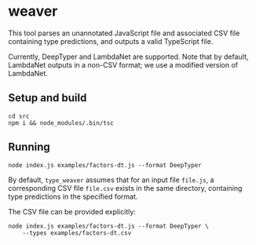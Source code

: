# weaver

This tool parses an unannotated JavaScript file and associated CSV file
containing type predictions, and outputs a valid TypeScript file.

Currently, DeepTyper and LambdaNet are supported. Note that by default,
LambdaNet outputs in a non-CSV format; we use a modified version of LambdaNet.

## Setup and build

    cd src
    npm i && node_modules/.bin/tsc

## Running

    node index.js examples/factors-dt.js --format DeepTyper

By default, `type_weaver` assumes that for an input file `file.js`, a
corresponding CSV file `file.csv` exists in the same directory, containing type
predictions in the specified format.

The CSV file can be provided explicitly:

    node index.js examples/factors-dt.js --format DeepTyper \
        --types examples/factors-dt.csv
